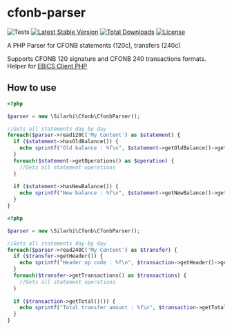 # cfonb-parser
![Tests](https://github.com/silarhi/cfonb-parser/workflows/Tests/badge.svg)
[![Latest Stable Version](https://poser.pugx.org/silarhi/cfonb-parser/v/stable)](https://packagist.org/packages/silarhi/cfonb-parser)
[![Total Downloads](https://poser.pugx.org/silarhi/cfonb-parser/downloads)](https://packagist.org/packages/silarhi/cfonb-parser)
[![License](https://poser.pugx.org/silarhi/cfonb-parser/license)](https://packagist.org/packages/silarhi/cfonb-parser)

A PHP Parser for CFONB statements (120c), transfers (240c)

Supports CFONB 120 signature and CFONB 240 transactions formats.
Helper for [EBICS Client PHP](https://github.com/andrew-svirin/ebics-client-php)

## How to use
```php
<?php

$parser = new \Silarhi\Cfonb\CfonbParser();

//Gets all statements day by day
foreach($parser->read120C('My Content') as $statement) {
  if ($statement->hasOldBalance()) {
    echo sprintf("Old balance : %f\n", $statement->getOldBalance()->getAmount());
  }
  foreach($statement->getOperations() as $operation) {
    //Gets all statement operations
  }
  
  if ($statement->hasNewBalance()) {
    echo sprintf("New balance : %f\n", $statement->getNewBalance()->getAmount());
  }
}
```

```php
<?php

$parser = new \Silarhi\Cfonb\CfonbParser();

//Gets all statements day by day
foreach($parser->read240C('My Content') as $transfer) {
  if ($transfer->getHeader()) {
    echo sprintf("Header op code : %f\n", $transaction->getHeader()->getOperationCode());
  }
  foreach($transfer->getTransactions() as $transactions) {
    //Gets all statement operations
  }
  
  if ($transaction->getTotal()()) {
    echo sprintf("Total transfer amount : %f\n", $transaction->getTotal()->getTotalAmount());
  }
}
```
